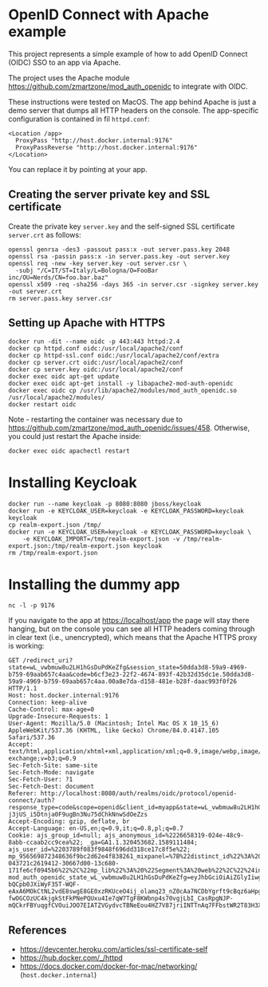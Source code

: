 OpenID Connect with Apache example
===

This project represents a simple example of how to add OpenID Connect (OIDC) SSO to an app via Apache.

The project uses the Apache module <https://github.com/zmartzone/mod_auth_openidc> to integrate with OIDC.

These instructions were tested on MacOS. The app behind Apache is just a demo server that dumps all HTTP headers on the
console. The app-specific configuration is contained in fil `httpd.conf`:

    <Location /app>
      ProxyPass "http://host.docker.internal:9176"
      ProxyPassReverse "http://host.docker.internal:9176"
    </Location>

You can replace it by pointing at your app.

## Creating the server private key and SSL certificate

Create the private key `server.key` and the self-signed SSL certificate `server.crt` as follows:

    openssl genrsa -des3 -passout pass:x -out server.pass.key 2048
    openssl rsa -passin pass:x -in server.pass.key -out server.key
    openssl req -new -key server.key -out server.csr \
      -subj "/C=IT/ST=Italy/L=Bologna/O=FooBar inc/OU=Nerds/CN=foo.bar.baz"
    openssl x509 -req -sha256 -days 365 -in server.csr -signkey server.key -out server.crt
    rm server.pass.key server.csr

## Setting up Apache with HTTPS

    docker run -dit --name oidc -p 443:443 httpd:2.4
    docker cp httpd.conf oidc:/usr/local/apache2/conf
    docker cp httpd-ssl.conf oidc:/usr/local/apache2/conf/extra
    docker cp server.crt oidc:/usr/local/apache2/conf
    docker cp server.key oidc:/usr/local/apache2/conf
    docker exec oidc apt-get update
    docker exec oidc apt-get install -y libapache2-mod-auth-openidc
    docker exec oidc cp /usr/lib/apache2/modules/mod_auth_openidc.so /usr/local/apache2/modules/
    docker restart oidc
    
Note - restarting the container was necessary due to <https://github.com/zmartzone/mod_auth_openidc/issues/458>.
Otherwise, you could just restart the Apache inside:

    docker exec oidc apachectl restart
    
# Installing Keycloak

    docker run --name keycloak -p 8080:8080 jboss/keycloak
    docker run -e KEYCLOAK_USER=keycloak -e KEYCLOAK_PASSWORD=keycloak keycloak
    cp realm-export.json /tmp/
    docker run -e KEYCLOAK_USER=keycloak -e KEYCLOAK_PASSWORD=keycloak \
        -e KEYCLOAK_IMPORT=/tmp/realm-export.json -v /tmp/realm-export.json:/tmp/realm-export.json keycloak
    rm /tmp/realm-export.json
    
    
    
    



    
# Installing the dummy app

    nc -l -p 9176
    
If you navigate to the app at <https://localhost/app> the page will stay there hanging, but on the console
you can see all HTTP headers coming through in clear text (i.e., unencrypted), which means that the Apache HTTPS proxy is working:

    GET /redirect_uri?state=wL_vwbmuw8u2LH1hGsDuPdKeZfg&session_state=50dda3d8-59a9-4969-b759-69aab657c4aa&code=b6cf3e23-22f2-4674-893f-42b32d35dc1e.50dda3d8-59a9-4969-b759-69aab657c4aa.00a8e7da-d158-481e-b28f-daac993f0f26 HTTP/1.1
    Host: host.docker.internal:9176
    Connection: keep-alive
    Cache-Control: max-age=0
    Upgrade-Insecure-Requests: 1
    User-Agent: Mozilla/5.0 (Macintosh; Intel Mac OS X 10_15_6) AppleWebKit/537.36 (KHTML, like Gecko) Chrome/84.0.4147.105 Safari/537.36
    Accept: text/html,application/xhtml+xml,application/xml;q=0.9,image/webp,image/apng,*/*;q=0.8,application/signed-exchange;v=b3;q=0.9
    Sec-Fetch-Site: same-site
    Sec-Fetch-Mode: navigate
    Sec-Fetch-User: ?1
    Sec-Fetch-Dest: document
    Referer: http://localhost:8080/auth/realms/oidc/protocol/openid-connect/auth?response_type=code&scope=openid&client_id=myapp&state=wL_vwbmuw8u2LH1hGsDuPdKeZfg&redirect_uri=http%3A%2F%2Flocalhost%3A9176%2Fredirect_uri&nonce=RxZ-j3jUS_i5Dtnja0F9ugBn3Nu75dChkNnwSdOeZzs
    Accept-Encoding: gzip, deflate, br
    Accept-Language: en-US,en;q=0.9,it;q=0.8,pl;q=0.7
    Cookie: ajs_group_id=null; ajs_anonymous_id=%2226658319-024e-48c9-8abb-ccaab2cc9cea%22; _ga=GA1.1.320453682.1589111484; ajs_user_id=%2203789f083f9848f696dd318ce17c8f5e%22; mp_956569872348636f9bc2d62e4f838261_mixpanel=%7B%22distinct_id%22%3A%20%2203789f083f9848f696dd318ce17c8f5e%22%2C%22%24device_id%22%3A%20%22171fe6cf090240-043721c2619412-30667d00-13c680-171fe6cf0945b6%22%2C%22mp_lib%22%3A%20%22Segment%3A%20web%22%2C%22%24initial_referrer%22%3A%20%22%24direct%22%2C%22%24initial_referring_domain%22%3A%20%22%24direct%22%2C%22app%22%3A%20%22studio%22%2C%22studio_version%22%3A%20%221.9.6%22%2C%22%24user_id%22%3A%20%2203789f083f9848f696dd318ce17c8f5e%22%2C%22mp_name_tag%22%3A%20%2203789f083f9848f696dd318ce17c8f5e%22%2C%22memsql_version%22%3A%20%227.0.16%22%2C%22id%22%3A%20%2203789f083f9848f696dd318ce17c8f5e%22%7D; mod_auth_openidc_state_wL_vwbmuw8u2LH1hGsDuPdKeZfg=eyJhbGciOiAiZGlyIiwgImVuYyI6ICJBMjU2R0NNIn0..XFSGtg1gDIHY4rXv.LDFuqXOtGc61yNGQUPY6v54SfnglJPZwOogAxeFXvFwZejk5BT-bQCpb0JXiWyF35T-WQF-eAxA6MOkCtNL2vdE8swgE8GE0xzRKUceO4ij_olamq23_nZ0cAa7NCDbYgrft9cBqz6aHpgpNo7vjT9hogFxwn72Uyrl0qyV4fPm-fwOGCOzUC4kjgkStFkPNePQUxu4Ie7qW7TgF8KWbnp4s70vgjLbI_CasRpgNJP-mQCkrFBYuqgfCVOuiJOO7EIATZVGydvcTBNeEou4HZ7V87jriINTTnAq7FFbstWR2T83H3XVNPpqZEUR9tpVyqoYw3uSKoXlyZzFfcWCelGCEMabXNQD2ygy7hhJn4IHMSdVZDTIEmaighCe3tSlnRtdDCqPLTFTmjbo.aSiO9T1QE2qpvOgPYb_YGw

## References

* <https://devcenter.heroku.com/articles/ssl-certificate-self>
* <https://hub.docker.com/_/httpd>
* <https://docs.docker.com/docker-for-mac/networking/> (`host.docker.internal`)


